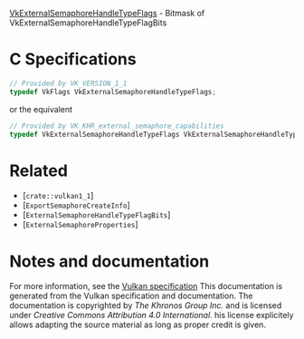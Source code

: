 [VkExternalSemaphoreHandleTypeFlags](https://www.khronos.org/registry/vulkan/specs/1.3-extensions/man/html/VkExternalSemaphoreHandleTypeFlags.html) - Bitmask of VkExternalSemaphoreHandleTypeFlagBits

# C Specifications
```c
// Provided by VK_VERSION_1_1
typedef VkFlags VkExternalSemaphoreHandleTypeFlags;
```
or the equivalent
```c
// Provided by VK_KHR_external_semaphore_capabilities
typedef VkExternalSemaphoreHandleTypeFlags VkExternalSemaphoreHandleTypeFlagsKHR;
```

# Related
- [`crate::vulkan1_1`]
- [`ExportSemaphoreCreateInfo`]
- [`ExternalSemaphoreHandleTypeFlagBits`]
- [`ExternalSemaphoreProperties`]

# Notes and documentation
For more information, see the [Vulkan specification](https://www.khronos.org/registry/vulkan/specs/1.3-extensions/html/vkspec.html)
This documentation is generated from the Vulkan specification and documentation.
The documentation is copyrighted by *The Khronos Group Inc.* and is licensed under *Creative Commons Attribution 4.0 International*.
his license explicitely allows adapting the source material as long as proper credit is given.
        